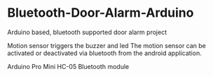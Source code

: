# Bluetooth-Door-Alarm-Arduino
Arduino based, bluetooth supported door alarm project

Motion sensor triggers the buzzer and led
The motion sensor can be activated or deactivated via bluetooth from the android application.

Arduino Pro Mini
HC-05 Bluetooth module
